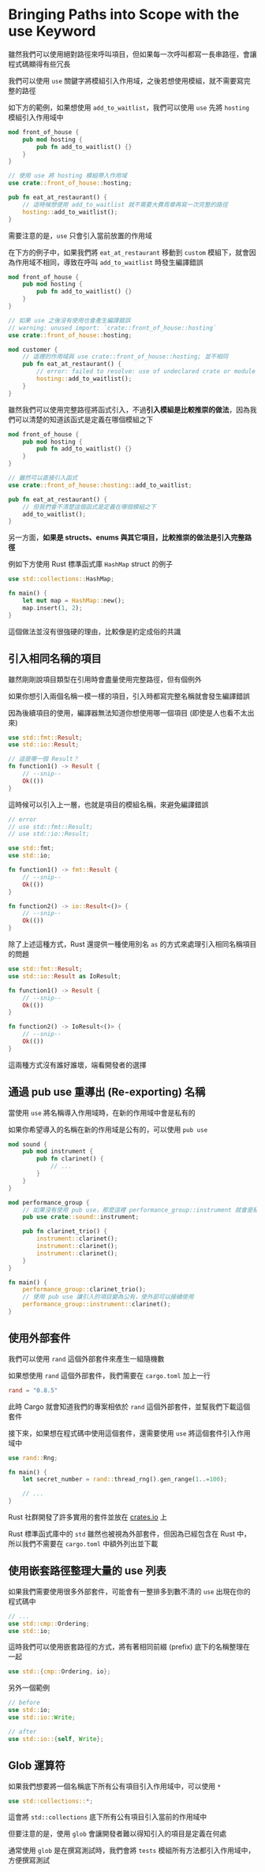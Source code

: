 # Bringing Paths into Scope with the use Keyword

雖然我們可以使用絕對路徑來呼叫項目，但如果每一次呼叫都寫一長串路徑，會讓程式碼顯得有些冗長

我們可以使用 `use` 關鍵字將模組引入作用域，之後若想使用模組，就不需要寫完整的路徑

如下方的範例，如果想使用 `add_to_waitlist`，我們可以使用 `use` 先將 `hosting` 模組引入作用域中

```rust
mod front_of_house {
    pub mod hosting {
        pub fn add_to_waitlist() {}
    }
}

// 使用 use 將 hosting 模組帶入作用域
use crate::front_of_house::hosting;

pub fn eat_at_restaurant() {
    // 這時候想使用 add_to_waitlist 就不需要大費周章再寫一次完整的路徑
    hosting::add_to_waitlist();
}
```

需要注意的是，`use` 只會引入當前放置的作用域

在下方的例子中，如果我們將 `eat_at_restaurant` 移動到 `custom` 模組下，就會因為作用域不相同，導致在呼叫 `add_to_waitlist` 時發生編譯錯誤

```rust
mod front_of_house {
    pub mod hosting {
        pub fn add_to_waitlist() {}
    }
}

// 如果 use 之後沒有使用也會產生編譯錯誤
// warning: unused import: `crate::front_of_house::hosting`
use crate::front_of_house::hosting;

mod customer {
    // 這裡的作用域與 use crate::front_of_house::hosting; 並不相同
    pub fn eat_at_restaurant() {
        // error: failed to resolve: use of undeclared crate or module `hosting`
        hosting::add_to_waitlist();
    }
}
```

雖然我們可以使用完整路徑將函式引入，不過**引入模組是比較推崇的做法**，因為我們可以清楚的知道該函式是定義在哪個模組之下

```rust
mod front_of_house {
    pub mod hosting {
        pub fn add_to_waitlist() {}
    }
}

// 雖然可以直接引入函式
use crate::front_of_house::hosting::add_to_waitlist;

pub fn eat_at_restaurant() {
    // 但我們會不清楚這個函式是定義在哪個模組之下
    add_to_waitlist();
}
```

另一方面，**如果是 structs、enums 與其它項目，比較推崇的做法是引入完整路徑**

例如下方使用 Rust 標準函式庫 `HashMap` struct 的例子

```rust
use std::collections::HashMap;

fn main() {
    let mut map = HashMap::new();
    map.insert(1, 2);
}
```

這個做法並沒有很強硬的理由，比較像是約定成俗的共識

## 引入相同名稱的項目

雖然剛剛說項目類型在引用時會盡量使用完整路徑，但有個例外

如果你想引入兩個名稱一模一樣的項目，引入時都寫完整名稱就會發生編譯錯誤

因為後續項目的使用，編譯器無法知道你想使用哪一個項目 (即使是人也看不太出來)

```rust
use std::fmt::Result;
use std::io::Result;

// 這是哪一個 Result？
fn function1() -> Result {
    // --snip--
    Ok(())
}
```

這時候可以引入上一層，也就是項目的模組名稱，來避免編譯錯誤

```rust
// error
// use std::fmt::Result;
// use std::io::Result;

use std::fmt;
use std::io;

fn function1() -> fmt::Result {
    // --snip--
    Ok(())
}

fn function2() -> io::Result<()> {
    // --snip--
    Ok(())
}
```

除了上述這種方式，Rust 還提供一種使用別名 `as` 的方式來處理引入相同名稱項目的問題

```rust
use std::fmt::Result;
use std::io::Result as IoResult;

fn function1() -> Result {
    // --snip--
    Ok(())
}

fn function2() -> IoResult<()> {
    // --snip--
    Ok(())
}
```

這兩種方式沒有誰好誰壞，端看開發者的選擇

## 通過 pub use 重導出 (Re-exporting) 名稱

當使用 `use` 將名稱導入作用域時，在新的作用域中會是私有的

如果你希望導入的名稱在新的作用域是公有的，可以使用 `pub use`

```rust
mod sound {
    pub mod instrument {
        pub fn clarinet() {
            // ...
        }
    }
}

mod performance_group {
    // 如果沒有使用 pub use，那麼這裡 performance_group::instrument 就會是私有的
    pub use crate::sound::instrument;

    pub fn clarinet_trio() {
        instrument::clarinet();
        instrument::clarinet();
        instrument::clarinet();
    }
}

fn main() {
    performance_group::clarinet_trio();
    // 使用 pub use 讓引入的項目變為公有，使外部可以接續使用
    performance_group::instrument::clarinet();
}
```

## 使用外部套件

我們可以使用 `rand` 這個外部套件來產生一組隨機數

如果想使用 `rand` 這個外部套件，我們需要在 `cargo.toml` 加上一行

```toml
rand = "0.8.5"
```

此時 Cargo 就會知道我們的專案相依於 `rand` 這個外部套件，並幫我們下載這個套件

接下來，如果想在程式碼中使用這個套件，還需要使用 `use` 將這個套件引入作用域中

```rust
use rand::Rng;

fn main() {
    let secret_number = rand::thread_rng().gen_range(1..=100);

    // ...
}
```

Rust 社群開發了許多實用的套件並放在 [crates.io](https://crates.io/) 上

Rust 標準函式庫中的 `std` 雖然也被視為外部套件，但因為已經包含在 Rust 中，所以我們不需要在 `cargo.toml` 中額外列出並下載

## 使用嵌套路徑整理大量的 use 列表

如果我們需要使用很多外部套件，可能會有一整排多到數不清的 `use` 出現在你的程式碼中

```rust
// ...
use std::cmp::Ordering;
use std::io;
```

這時我們可以使用嵌套路徑的方式，將有著相同前綴 (prefix) 底下的名稱整理在一起

```rust
use std::{cmp::Ordering, io};
```

另外一個範例

```rust
// before
use std::io;
use std::io::Write;

// after
use std::io::{self, Write};
```

## Glob 運算符

如果我們想要將一個名稱底下所有公有項目引入作用域中，可以使用 `*`

```rust
use std::collections::*;
```

這會將 `std::collections` 底下所有公有項目引入當前的作用域中

但要注意的是，使用 `glob` 會讓開發者難以得知引入的項目是定義在何處

通常使用 `glob` 是在撰寫測試時，我們會將 `tests` 模組所有方法都引入作用域中，方便撰寫測試
